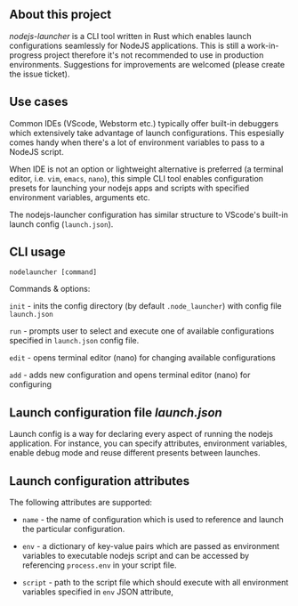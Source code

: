## About this project
*nodejs-launcher* is a CLI tool written in Rust which enables launch configurations seamlessly for NodeJS applications. This is still a work-in-progress project therefore it's not recommended to use in production environments. Suggestions for improvements are welcomed (please create the issue ticket).

## Use cases
Common IDEs (VScode, Webstorm etc.) typically offer built-in debuggers which extensively take advantage of launch configurations. This espesially comes handy when there's a lot of environment variables to pass to a NodeJS script. 

When IDE is not an option or lightweight alternative is preferred (a terminal editor, i.e. `vim`, `emacs`, `nano`), this simple CLI tool enables configuration presets for launching your nodejs apps and scripts with specified environment variables, arguments etc. 

The nodejs-launcher configuration has similar structure to VScode's built-in launch config (`launch.json`).

## CLI usage

`nodelauncher [command]`

Commands & options:

`init` - inits the config directory (by default `.node_launcher`) with config file `launch.json`

`run` - prompts user to select and execute one of available configurations specified in `launch.json` config file.

`edit` - opens terminal editor (nano) for changing available configurations

`add` - adds new configuration and opens terminal editor (nano) for configuring

## Launch configuration file *launch.json*

Launch config is a way for declaring every aspect of running the nodejs application. For instance, you can specify attributes, environment variables, enable debug mode and reuse different presents between launches.

## Launch configuration attributes

The following attributes are supported:

* `name` - the name of configuration which is used to reference and launch the particular configuration.

* `env` - a dictionary of key-value pairs which are passed as environment variables to executable nodejs script and can be accessed by referencing `process.env` in your script file.

* `script` - path to the script file which should execute with all environment variables specified in `env` JSON attribute,

